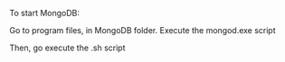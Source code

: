 To start MongoDB:

Go to program files, in MongoDB folder.
Execute the  mongod.exe script

Then, go execute the .sh script
